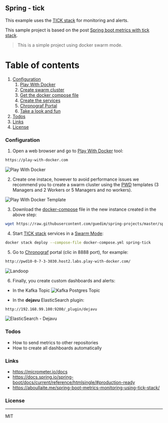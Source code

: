 ## Spring - tick

This example uses the [TICK stack](https://www.influxdata.com/time-series-platform/)  for monitoring and alerts.

This sample project is based on the post  [Spring boot metrics with tick stack](https://aboullaite.me/spring-boot-metrics-monitoring-using-tick-stack/).

> This is a simple project using docker swarm mode.


# Table of contents
1. [Configuration](#configuration)
    1. [Play With Docker](#playwithdocker)
    2. [Create swarm cluster](#swarmcluster)
    3. [Get the docker compose file](#dockercompose)
    4. [Create the services](#services)
    5. [Chronograf Portal](#chronograf)
    6. [Take a look and fun](#end)
2. [Todos](#todos)
3. [Links](#Links)
4. [License](#license)


### Configuration<a name="configuration"></a>

1) Open a web browser and go to [Play With Docker](play-with-docker.com) tool:<a name="playwithdocker"></a>
```sh
https://play-with-docker.com
```

![Play With Docker](https://github.com/guedim/postgres-kafka-elastic/blob/master/resources/images/Docker5Mangers.png "Play With Docker")


2) Create one instace, however to avoid performance issues we recommend you to create a swarm cluster using the [PWD](play-with-docker.com) templates  (3 Managers and 2 Workers  or 5 Managers and no workers).<a name="swarmcluster"></a>

![Play With Docker Template](https://github.com/guedim/postgres-kafka-elastic/blob/master/resources/images/template.png "Play With Docker - Template")


3) Download the [docker-compose](https://docs.docker.com/compose/) file in the new instance created in the above step:<a name="dockercompose"></a>
```sh
wget https://raw.githubusercontent.com/guedim/spring-projects/master/spring-tick/docker-compose.yml
```

4) Start [TICK stack](https://www.influxdata.com/time-series-platform/)  services in a [Swarm Mode](https://docs.docker.com/engine/swarm/):<a name="services"></a>
```sh
docker stack deploy --compose-file docker-compose.yml spring-tick
```
5) Go to [Chronograf](https://docs.influxdata.com/chronograf/v1.4//) portal (clic in 8888 port), for example:<a name="chronograf"></a>

```sh
http://pwd10-0-7-3-3030.host2.labs.play-with-docker.com/
```

![Landoop](https://github.com/guedim/postgres-kafka-elastic/blob/master/resources/images/landoop.png "Landoop portal")


6) Finally, you create custom dashboards and alerts:<a name="end"></a>

- In the Kafka Topic
![Kafka Postgres Topic](https://github.com/guedim/postgres-kafka-elastic/blob/master/resources/images/Topic.png "Kafka Postgres topic")

- In the **dejavu**  ElasticSearch plugin:

```sh
http://192.168.99.100:9200/_plugin/dejavu
```

![ElasticSearch - Dejavu](https://github.com/guedim/postgres-kafka-elastic/blob/master/resources/images/elastic-dejavu.png "ElasticSearch - Dejavu")



### Todos<a name="todos"></a>

 - How to send metrics to other repositories
 - How to create all dashboards automatically

### Links<a name="Links"></a>

- https://micrometer.io/docs
- https://docs.spring.io/spring-boot/docs/current/reference/htmlsingle/#production-ready
- https://aboullaite.me/spring-boot-metrics-monitoring-using-tick-stack/

### License<a name="license"></a>
----
MIT
